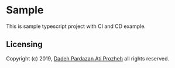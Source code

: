 # Sample

This is sample typescript project with CI and CD example.

## Licensing

Copyright (c) 2019, [Dadeh Pardazan Ati Prozheh](https://dpap.ir) all rights reserved.
